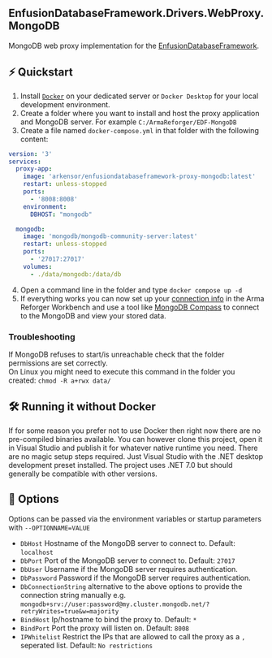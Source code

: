 ## EnfusionDatabaseFramework.Drivers.WebProxy.MongoDB
MongoDB web proxy implementation for the [EnfusionDatabaseFramework](https://github.com/Arkensor/EnfusionDatabaseFramework).

## ⚡ Quickstart
1. Install [`Docker`](https://www.docker.com) on your dedicated server or `Docker Desktop` for your local development environment.
2. Create a folder where you want to install and host the proxy application and MongoDB server. For example `C:/ArmaReforger/EDF-MongoDB`
3. Create a file named `docker-compose.yml` in that folder with the following content:
```yml
version: '3'
services:
  proxy-app:
    image: 'arkensor/enfusiondatabaseframework-proxy-mongodb:latest'
    restart: unless-stopped
    ports:
      - '8008:8008'
    environment:
      DBHOST: "mongodb"

  mongodb:
    image: 'mongodb/mongodb-community-server:latest'
    restart: unless-stopped
    ports:
      - '27017:27017'
    volumes:
      - ./data/mongodb:/data/db
```
4. Open a command line in the folder and type `docker compose up -d`
5. If everything works you can now set up your [connection info](https://github.com/Arkensor/EnfusionDatabaseFramework/blob/armareforger/docs/drivers/mongodb.md) in the Arma Reforger Workbench and use a tool like [MongoDB Compass](https://www.mongodb.com/try/download/compass) to connect to the MongoDB and view your stored data.

### Troubleshooting
If MongoDB refuses to start/is unreachable check that the folder permissions are set correctly.  
On Linux you might need to execute this command in the folder you created: `chmod -R a+rwx data/`

## 🛠️ Running it without Docker
If for some reason you prefer not to use Docker then right now there are no pre-compiled binaries available. You can however clone this project, open it in Visual Studio and publish it for whatever native runtime you need.
There are no magic setup steps required. Just Visual Studio with the .NET desktop development preset installed. The project uses .NET 7.0 but should generally be compatible with other versions.

## 📖 Options
Options can be passed via the environment variables or startup parameters with `--OPTIONNAME=VALUE`
- `DbHost` Hostname of the MongoDB server to connect to. Default: `localhost` 
- `DbPort` Port of the MongoDB server to connect to. Default: `27017` 
- `DbUser` Username if the MongoDB server requires authentication. 
- `DbPassword` Password if the MongoDB server requires authentication. 
- `DbConnectionString` alternative to the above options to provide the connection string manually e.g. `mongodb+srv://user:password@my.cluster.mongodb.net/?retryWrites=true&w=majority`
- `BindHost` Ip/hostname to bind the proxy to. Default: `*` 
- `BindPort` Port the proxy will listen on. Default: `8008` 
- `IPWhitelist` Restrict the IPs that are allowed to call the proxy as a `,` seperated list. Default: `No restrictions`
